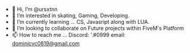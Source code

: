 - 👋 Hi, I’m @ursxtnn
- 👀 I’m interested in skating, Gaming, Developing.
- 🌱 I’m currently learning ... CS, Javasript along with LUA.
- 💞️ I’m looking to collaborate on Future projects within FiveM's Platform
- 📫 How to reach me ... Discord: '.#0999 email: dominicvc0819@gmail.com

<!---
ursxtnn/ursxtnn is a ✨ special ✨ repository because its `README.md` (this file) appears on your GitHub profile.
You can click the Preview link to take a look at your changes.
--->
